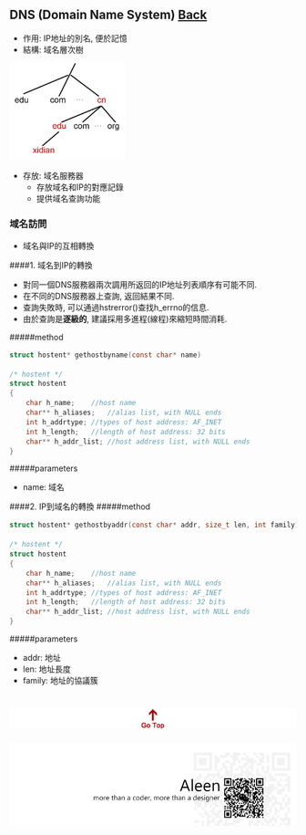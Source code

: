 ## DNS (Domain Name System)	[Back](./../Application.md)
- 作用: IP地址的別名, 便於記憶
- 結構: 域名層次樹

<img src="./dn_tree.png" width="40%">

- 存放: 域名服務器
	- 存放域名和IP的對應記錄
	- 提供域名查詢功能

### 域名訪問

- 域名與IP的互相轉換
 
####1. 域名到IP的轉換
- 對同一個DNS服務器兩次調用所返回的IP地址列表順序有可能不同.
- 在不同的DNS服務器上查詢, 返回結果不同.
- 查詢失敗時, 可以通過hstrerror()查找h_errno的信息.
- 由於查詢是**逐級的**, 建議採用多進程(線程)來縮短時間消耗.

#####method
```c
struct hostent* gethostbyname(const char* name)

/* hostent */
struct hostent
{
	char h_name;	//host name
	char** h_aliases;	//alias list, with NULL ends
	int h_addrtype;	//types of host address: AF_INET
	int h_length;	//length of host address: 32 bits
	char** h_addr_list;	//host address list, with NULL ends
}
```

#####parameters
- name: 域名

####2. IP到域名的轉換
#####method
```c
struct hostent* gethostbyaddr(const char* addr, size_t len, int family)

/* hostent */
struct hostent
{
	char h_name;	//host name
	char** h_aliases;	//alias list, with NULL ends
	int h_addrtype;	//types of host address: AF_INET
	int h_length;	//length of host address: 32 bits
	char** h_addr_list;	//host address list, with NULL ends
}
```

#####parameters
- addr: 地址
- len: 地址長度
- family: 地址的協議簇

<a href="#" style="left:200px;"><img src="./../../../pic/gotop.png"></a>
=====
<a href="http://aleen42.github.io/" target="_blank" ><img src="./../../../pic/tail.gif"></a>
